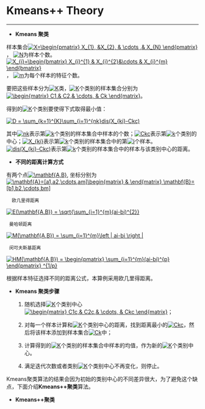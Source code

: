 # Kmeans++ Theory
-------------


+ **Kmeans 聚类**

样本集合<a href="http://www.codecogs.com/eqnedit.php?latex=X=\begin{pmatrix}&space;X_{1},&space;&X_{2},&space;&&space;\cdots&space;,&&space;X_{N}&space;\end{pmatrix}" target="_blank"><img src="http://latex.codecogs.com/gif.latex?X=\begin{pmatrix}&space;X_{1},&space;&X_{2},&space;&&space;\cdots&space;,&&space;X_{N}&space;\end{pmatrix}" title="X=\begin{pmatrix} X_{1}, &X_{2}, & \cdots ,& X_{N} \end{pmatrix}" /></a>， <a href="http://www.codecogs.com/eqnedit.php?latex=N" target="_blank"><img src="http://latex.codecogs.com/gif.latex?N" title="N" /></a>为样本个数。<a href="http://www.codecogs.com/eqnedit.php?latex=X_{i}=\begin{bmatrix}&space;X_{i}^{1}&space;&&space;X_{i}^{2}&\cdots&space;&&space;X_{i}^{m}&space;\end{bmatrix}" target="_blank"><img src="http://latex.codecogs.com/gif.latex?X_{i}=\begin{bmatrix}&space;X_{i}^{1}&space;&&space;X_{i}^{2}&\cdots&space;&&space;X_{i}^{m}&space;\end{bmatrix}" title="X_{i}=\begin{bmatrix} X_{i}^{1} & X_{i}^{2}&\cdots & X_{i}^{m} \end{bmatrix}" /></a>， <a href="http://www.codecogs.com/eqnedit.php?latex=m" target="_blank"><img src="http://latex.codecogs.com/gif.latex?m" title="m" /></a>为每个样本的特征个数。

要把这些样本分为<a href="http://www.codecogs.com/eqnedit.php?latex=K" target="_blank"><img src="http://latex.codecogs.com/gif.latex?K" title="K" /></a>类，<a href="http://www.codecogs.com/eqnedit.php?latex=K" target="_blank"><img src="http://latex.codecogs.com/gif.latex?K" title="K" /></a>个类别的样本集合分别为<a href="http://www.codecogs.com/eqnedit.php?latex=\begin{matrix}&space;C1,&&space;C2,&&space;\cdots,&space;&&space;Ck&space;\end{matrix}" target="_blank"><img src="http://latex.codecogs.com/gif.latex?\begin{matrix}&space;C1,&&space;C2,&&space;\cdots,&space;&&space;Ck&space;\end{matrix}" title="\begin{matrix} C1,& C2,& \cdots, & Ck \end{matrix}" /></a>。


得到的<a href="http://www.codecogs.com/eqnedit.php?latex=K" target="_blank"><img src="http://latex.codecogs.com/gif.latex?K" title="K" /></a>个类别要使得下式取得最小值：

<a href="http://www.codecogs.com/eqnedit.php?latex=D&space;=&space;\sum_{k=1}^{K}\sum_{i=1}^{nk}dis(X_{ki}-Ckc)" target="_blank"><img src="http://latex.codecogs.com/gif.latex?D&space;=&space;\sum_{k=1}^{K}\sum_{i=1}^{nk}dis(X_{ki}-Ckc)" title="D = \sum_{k=1}^{K}\sum_{i=1}^{nk}dis(X_{ki}-Ckc)" /></a>

其中<a href="http://www.codecogs.com/eqnedit.php?latex=nk" target="_blank"><img src="http://latex.codecogs.com/gif.latex?nk" title="nk" /></a>表示第<a href="http://www.codecogs.com/eqnedit.php?latex=k" target="_blank"><img src="http://latex.codecogs.com/gif.latex?k" title="k" /></a>个类别的样本集合中样本的个数；<a href="http://www.codecogs.com/eqnedit.php?latex=Ckc" target="_blank"><img src="http://latex.codecogs.com/gif.latex?Ckc" title="Ckc" /></a>表示第<a href="http://www.codecogs.com/eqnedit.php?latex=k" target="_blank"><img src="http://latex.codecogs.com/gif.latex?k" title="k" /></a>个类别的中心；<a href="http://www.codecogs.com/eqnedit.php?latex=X_{ki}" target="_blank"><img src="http://latex.codecogs.com/gif.latex?X_{ki}" title="X_{ki}" /></a>表示第<a href="http://www.codecogs.com/eqnedit.php?latex=k" target="_blank"><img src="http://latex.codecogs.com/gif.latex?k" title="k" /></a>个类别的样本集合中的第<a href="http://www.codecogs.com/eqnedit.php?latex=i" target="_blank"><img src="http://latex.codecogs.com/gif.latex?i" title="i" /></a>个样本。<a href="http://www.codecogs.com/eqnedit.php?latex=dis(X_{ki}-Ckc)" target="_blank"><img src="http://latex.codecogs.com/gif.latex?dis(X_{ki}-Ckc)" title="dis(X_{ki}-Ckc)" /></a>表示第<a href="http://www.codecogs.com/eqnedit.php?latex=k" target="_blank"><img src="http://latex.codecogs.com/gif.latex?k" title="k" /></a>个类别的样本集合中的样本与该类别中心的距离。

 
+ **不同的距离计算方式**

有两个点<a href="http://www.codecogs.com/eqnedit.php?latex=\mathbf{A,B}" target="_blank"><img src="http://latex.codecogs.com/gif.latex?\mathbf{A,B}" title="\mathbf{A,B}" /></a>, 坐标分别为<a href="http://www.codecogs.com/eqnedit.php?latex=\mathbf{A}=[a1,a2,\cdots,am]\begin{matrix}&space;&&space;\end{matrix}&space;\mathbf{B}=[b1,b2,\cdots,bm]" target="_blank"><img src="http://latex.codecogs.com/gif.latex?\mathbf{A}=[a1,a2,\cdots,am]\begin{matrix}&space;&&space;\end{matrix}&space;\mathbf{B}=[b1,b2,\cdots,bm]" title="\mathbf{A}=[a1,a2,\cdots,am]\begin{matrix} & \end{matrix} \mathbf{B}=[b1,b2,\cdots,bm]" /></a>
        
      欧几里得距离
   
   <a href="http://www.codecogs.com/eqnedit.php?latex=E(\mathbf{A,B})&space;=&space;\sqrt{\sum_{i=1}^{m}(ai-bi)^{2}}" target="_blank"><img src="http://latex.codecogs.com/gif.latex?E(\mathbf{A,B})&space;=&space;\sqrt{\sum_{i=1}^{m}(ai-bi)^{2}}" title="E(\mathbf{A,B}) = \sqrt{\sum_{i=1}^{m}(ai-bi)^{2}}" /></a>
   
   
     曼哈顿距离
   
   <a href="http://www.codecogs.com/eqnedit.php?latex=M(\mathbf{A,B})&space;=&space;\sum_{i=1}^{m}\left&space;|&space;ai-bi&space;\right&space;|" target="_blank"><img src="http://latex.codecogs.com/gif.latex?M(\mathbf{A,B})&space;=&space;\sum_{i=1}^{m}\left&space;|&space;ai-bi&space;\right&space;|" title="M(\mathbf{A,B}) = \sum_{i=1}^{m}\left | ai-bi \right |" /></a>
   
   
     闵可夫斯基距离
  
   <a href="http://www.codecogs.com/eqnedit.php?latex=HM(\mathbf{A,B})&space;=&space;\begin{pmatrix}&space;\sum_{i=1}^{m}(ai-bi)^{p}&space;\end{pmatrix}&space;^{1/p}" target="_blank"><img src="http://latex.codecogs.com/gif.latex?HM(\mathbf{A,B})&space;=&space;\begin{pmatrix}&space;\sum_{i=1}^{m}(ai-bi)^{p}&space;\end{pmatrix}&space;^{1/p}" title="HM(\mathbf{A,B}) = \begin{pmatrix} \sum_{i=1}^{m}(ai-bi)^{p} \end{pmatrix} ^{1/p}" /></a>
    

根据样本特征选择不同的距离公式，本算例采用欧几里得距离。



* **Kmeans 聚类步骤**

     1. 随机选择<a href="http://www.codecogs.com/eqnedit.php?latex=K" target="_blank"><img src="http://latex.codecogs.com/gif.latex?K" title="K" /></a>个类别中心<a href="http://www.codecogs.com/eqnedit.php?latex=\begin{matrix}&space;C1c,&&space;C2c,&&space;\cdots,&space;&&space;Ckc&space;\end{matrix}" target="_blank"><img src="http://latex.codecogs.com/gif.latex?\begin{matrix}&space;C1c,&&space;C2c,&&space;\cdots,&space;&&space;Ckc&space;\end{matrix}" title="\begin{matrix} C1c,& C2c,& \cdots, & Ckc \end{matrix}" /></a>；
     
     
     2. 对每一个样本计算和<a href="http://www.codecogs.com/eqnedit.php?latex=K" target="_blank"><img src="http://latex.codecogs.com/gif.latex?K" title="K" /></a>个类别中心的距离，找到距离最小的<a href="http://www.codecogs.com/eqnedit.php?latex=Ckc" target="_blank"><img src="http://latex.codecogs.com/gif.latex?Ckc" title="Ckc" /></a>，然后将该样本添加到样本集合<a href="http://www.codecogs.com/eqnedit.php?latex=Ck" target="_blank"><img src="http://latex.codecogs.com/gif.latex?Ck" title="Ck" /></a>中；
     
     3. 计算得到的<a href="http://www.codecogs.com/eqnedit.php?latex=K" target="_blank"><img src="http://latex.codecogs.com/gif.latex?K" title="K" /></a>个类别的样本集合中样本的均值，作为新的<a href="http://www.codecogs.com/eqnedit.php?latex=K" target="_blank"><img src="http://latex.codecogs.com/gif.latex?K" title="K" /></a>个类别中心。
     
     4. 满足迭代次数或者类别<a href="http://www.codecogs.com/eqnedit.php?latex=K" target="_blank"><img src="http://latex.codecogs.com/gif.latex?K" title="K" /></a>个类别中心不再变化，则停止。
     
     
     
Kmeans聚类算法的结果会因为初始的类别中心的不同差异很大，为了避免这个缺点，下面介绍**Kmeans++聚类**算法。

* **Kmeans++聚类**
     



            
            
        

            
            


